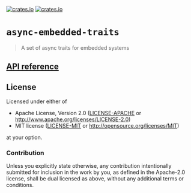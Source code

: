[![crates.io](https://img.shields.io/crates/d/async-embedded-traits.svg)](https://crates.io/crates/async-embedded-traits)
[![crates.io](https://img.shields.io/crates/v/async-embedded-traits.svg)](https://crates.io/crates/async-embedded-traits)

# `async-embedded-traits`

> A set of async traits for embedded systems

## [API reference]

[API reference]: https://docs.rs/async-embedded-traits

## License

Licensed under either of

- Apache License, Version 2.0 ([LICENSE-APACHE](LICENSE-APACHE) or
  http://www.apache.org/licenses/LICENSE-2.0)
- MIT license ([LICENSE-MIT](LICENSE-MIT) or http://opensource.org/licenses/MIT)

at your option.

### Contribution

Unless you explicitly state otherwise, any contribution intentionally submitted
for inclusion in the work by you, as defined in the Apache-2.0 license, shall be
dual licensed as above, without any additional terms or conditions.
